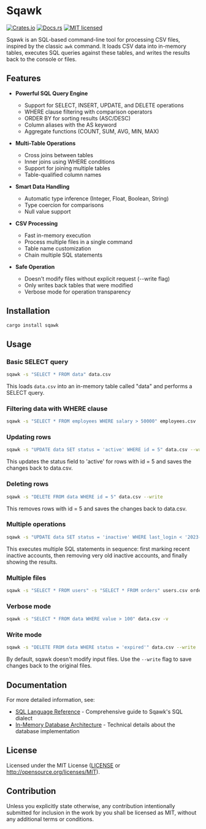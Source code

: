# Sqawk

[![Crates.io](https://img.shields.io/crates/v/sqawk.svg)](https://crates.io/crates/sqawk)
[![Docs.rs](https://docs.rs/sqawk/badge.svg)](https://docs.rs/sqawk)
[![MIT licensed](https://img.shields.io/crates/l/sqawk.svg)](./LICENSE)

Sqawk is an SQL-based command-line tool for processing CSV files, inspired by the classic `awk` command. It loads CSV data into in-memory tables, executes SQL queries against these tables, and writes the results back to the console or files.

## Features

- **Powerful SQL Query Engine**
  - Support for SELECT, INSERT, UPDATE, and DELETE operations
  - WHERE clause filtering with comparison operators
  - ORDER BY for sorting results (ASC/DESC)
  - Column aliases with the AS keyword
  - Aggregate functions (COUNT, SUM, AVG, MIN, MAX)
  
- **Multi-Table Operations**
  - Cross joins between tables
  - Inner joins using WHERE conditions
  - Support for joining multiple tables
  - Table-qualified column names

- **Smart Data Handling**
  - Automatic type inference (Integer, Float, Boolean, String)
  - Type coercion for comparisons
  - Null value support
  
- **CSV Processing**
  - Fast in-memory execution
  - Process multiple files in a single command
  - Table name customization
  - Chain multiple SQL statements
  
- **Safe Operation**
  - Doesn't modify files without explicit request (--write flag)
  - Only writes back tables that were modified
  - Verbose mode for operation transparency

## Installation

```sh
cargo install sqawk
```

## Usage

### Basic SELECT query

```sh
sqawk -s "SELECT * FROM data" data.csv
```

This loads `data.csv` into an in-memory table called "data" and performs a SELECT query.

### Filtering data with WHERE clause

```sh
sqawk -s "SELECT * FROM employees WHERE salary > 50000" employees.csv
```

### Updating rows

```sh
sqawk -s "UPDATE data SET status = 'active' WHERE id = 5" data.csv --write
```

This updates the status field to 'active' for rows with id = 5 and saves the changes back to data.csv.

### Deleting rows

```sh
sqawk -s "DELETE FROM data WHERE id = 5" data.csv --write
```

This removes rows with id = 5 and saves the changes back to data.csv.

### Multiple operations

```sh
sqawk -s "UPDATE data SET status = 'inactive' WHERE last_login < '2023-01-01'" -s "DELETE FROM data WHERE status = 'inactive' AND last_login < '2022-01-01'" -s "SELECT * FROM data" data.csv --write
```

This executes multiple SQL statements in sequence: first marking recent inactive accounts, then removing very old inactive accounts, and finally showing the results.

### Multiple files

```sh
sqawk -s "SELECT * FROM users" -s "SELECT * FROM orders" users.csv orders.csv
```

### Verbose mode

```sh
sqawk -s "SELECT * FROM data WHERE value > 100" data.csv -v
```

### Write mode

```sh
sqawk -s "DELETE FROM data WHERE status = 'expired'" data.csv --write
```

By default, sqawk doesn't modify input files. Use the `--write` flag to save changes back to the original files.

## Documentation

For more detailed information, see:

- [SQL Language Reference](doc/sql_reference.md) - Comprehensive guide to Sqawk's SQL dialect
- [In-Memory Database Architecture](doc/database.md) - Technical details about the database implementation

## License

Licensed under the MIT License ([LICENSE](LICENSE) or http://opensource.org/licenses/MIT).

## Contribution

Unless you explicitly state otherwise, any contribution intentionally submitted
for inclusion in the work by you shall be licensed as MIT, without any additional 
terms or conditions.